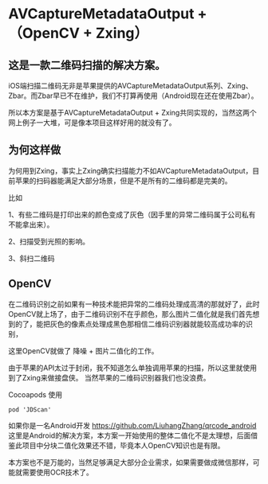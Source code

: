 # AVCaptureMetadataOutput + （OpenCV + Zxing）


## 这是一款二维码扫描的解决方案。

iOS端扫描二维码无非是苹果提供的AVCaptureMetadataOutput系列、Zxing、Zbar。而Zbar早已不在维护，我们不打算再使用（Android现在还在使用Zbar）。
   
所以本方案是基于AVCaptureMetadataOutput + Zxing共同实现的，当然这两个网上例子一大堆，可是像本项目这样好用的就没有了。 

## 为何这样做
为何用到Zxing，事实上Zxing确实扫描能力不如AVCaptureMetadataOutput，目前苹果的扫码器能满足大部分场景，但是不是所有的二维码都是完美的。

比如

  1、有些二维码是打印出来的颜色变成了灰色（因手里的异常二维码属于公司私有不能拿出来）。
  
  2、扫描受到光照的影响。
  
  3、斜扫二维码
 
## OpenCV

在二维码识别之前如果有一种技术能把异常的二维码处理成高清的那就好了，此时OpenCV就上场了，由于二维码识别不在乎颜色，那么图片二值化就是我们首先想到的了，能把灰色的像素点处理成黑色那相信二维码识别器就能较高成功率的识别， 

这里OpenCV就做了 降噪 + 图片二值化的工作。 

由于苹果的API太过于封闭，我不知道怎么单独调用苹果的扫描，所以这里就使用到了Zxing来做接盘侠。 当然苹果的二维码识别器我们也没浪费。

Cocoapods 使用 

``` 
pod 'JDScan'

```

如果你是一名Android开发 https://github.com/LiuhangZhang/qrcode_android 这里是Android的解决方案，本方案一开始使用的整体二值化不是太理想，后面借鉴此项目中分块二值化效果还不错，毕竟本人OpenCV知识也是有限。

本方案也不是万能的，当然足够满足大部分企业需求，如果需要做成微信那样，可能就需要使用OCR技术了。
